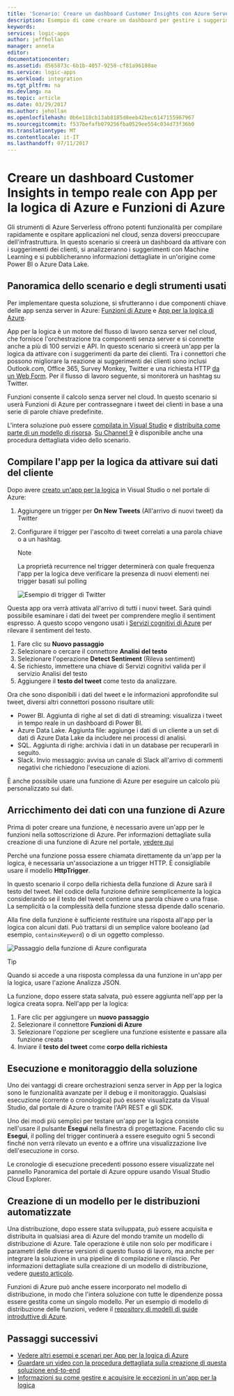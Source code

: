 ```yaml
---
title: 'Scenario: Creare un dashboard Customer Insights con Azure Serverless | Microsoft Docs'
description: Esempio di come creare un dashboard per gestire i suggerimenti dei clienti, i dati di social networking e altro ancora con App per la logica di Azure e Funzioni di Azure.
keywords: 
services: logic-apps
author: jeffhollan
manager: anneta
editor: 
documentationcenter: 
ms.assetid: d565873c-6b1b-4057-9250-cf81a96180ae
ms.service: logic-apps
ms.workload: integration
ms.tgt_pltfrm: na
ms.devlang: na
ms.topic: article
ms.date: 03/29/2017
ms.author: jehollan
ms.openlocfilehash: 0b6e118cb13ab8185d8eeb42bec6147155967967
ms.sourcegitcommit: f537befafb079256fba0529ee554c034d73f36b0
ms.translationtype: MT
ms.contentlocale: it-IT
ms.lasthandoff: 07/11/2017
---
```

# <a name="create-a-real-time-customer-insights-dashboard-with-azure-logic-apps-and-azure-functions"></a>Creare un dashboard Customer Insights in tempo reale con App per la logica di Azure e Funzioni di Azure

Gli strumenti di Azure Serverless offrono potenti funzionalità per compilare rapidamente e ospitare applicazioni nel cloud, senza doversi preoccupare dell'infrastruttura.  In questo scenario si creerà un dashboard da attivare con i suggerimenti dei clienti, si analizzeranno i suggerimenti con Machine Learning e si pubblicheranno informazioni dettagliate in un'origine come Power BI o Azure Data Lake.

## <a name="overview-of-the-scenario-and-tools-used"></a>Panoramica dello scenario e degli strumenti usati

Per implementare questa soluzione, si sfrutteranno i due componenti chiave delle app senza server in Azure: [Funzioni di Azure](https://azure.microsoft.com/services/functions/) e [App per la logica di Azure](https://azure.microsoft.com/services/logic-apps/).

App per la logica è un motore del flusso di lavoro senza server nel cloud,  che fornisce l'orchestrazione tra componenti senza server e si connette anche a più di 100 servizi e API.  In questo scenario si creerà un'app per la logica da attivare con i suggerimenti da parte dei clienti.  Tra i connettori che possono migliorare la reazione ai suggerimenti dei clienti sono inclusi Outlook.com, Office 365, Survey Monkey, Twitter e una richiesta HTTP [da un Web Form](https://blogs.msdn.microsoft.com/logicapps/2017/01/30/calling-a-logic-app-from-an-html-form/).  Per il flusso di lavoro seguente, si monitorerà un hashtag su Twitter.

Funzioni consente il calcolo senza server nel cloud.  In questo scenario si userà Funzioni di Azure per contrassegnare i tweet dei clienti in base a una serie di parole chiave predefinite.

L'intera soluzione può essere [compilata in Visual Studio](logic-apps-deploy-from-vs.md) e [distribuita come parte di un modello di risorsa](logic-apps-create-deploy-template.md).  [Su Channel 9](http://aka.ms/logicappsdemo) è disponibile anche una procedura dettagliata video dello scenario.

## <a name="build-the-logic-app-to-trigger-on-customer-data"></a>Compilare l'app per la logica da attivare sui dati del cliente

Dopo avere [creato un'app per la logica](logic-apps-create-a-logic-app.md) in Visual Studio o nel portale di Azure:

1. Aggiungere un trigger per **On New Tweets** (All'arrivo di nuovi tweet) da Twitter
2. Configurare il trigger per l'ascolto di tweet correlati a una parola chiave o a un hashtag.

   > [!NOTE]
   > La proprietà recurrence nel trigger determinerà con quale frequenza l'app per la logica deve verificare la presenza di nuovi elementi nei trigger basati sul polling

   ![Esempio di trigger di Twitter][1]

Questa app ora verrà attivata all'arrivo di tutti i nuovi tweet.  Sarà quindi possibile esaminare i dati dei tweet per comprendere meglio il sentiment espresso.  A questo scopo vengono usati i [Servizi cognitivi di Azure](https://azure.microsoft.com/services/cognitive-services/) per rilevare il sentiment del testo.

1. Fare clic su **Nuovo passaggio**
1. Selezionare o cercare il connettore **Analisi del testo**
1. Selezionare l'operazione **Detect Sentiment** (Rileva sentiment)
1. Se richiesto, immettere una chiave di Servizi cognitivi valida per il servizio Analisi del testo
1. Aggiungere il **testo del tweet** come testo da analizzare.

Ora che sono disponibili i dati del tweet e le informazioni approfondite sul tweet, diversi altri connettori possono risultare utili:
* Power BI. Aggiunta di righe al set di dati di streaming: visualizza i tweet in tempo reale in un dashboard di Power BI.
* Azure Data Lake. Aggiunta file: aggiunge i dati di un cliente a un set di dati di Azure Data Lake da includere nei processi di analisi.
* SQL. Aggiunta di righe: archivia i dati in un database per recuperarli in seguito.
* Slack. Invio messaggio: avvisa un canale di Slack all'arrivo di commenti negativi che richiedono l'esecuzione di azioni.

È anche possibile usare una funzione di Azure per eseguire un calcolo più personalizzato sui dati.

## <a name="enriching-the-data-with-an-azure-function"></a>Arricchimento dei dati con una funzione di Azure

Prima di poter creare una funzione, è necessario avere un'app per le funzioni nella sottoscrizione di Azure.  Per informazioni dettagliate sulla creazione di una funzione di Azure nel portale, [vedere qui](../azure-functions/functions-create-first-azure-function-azure-portal.md)

Perché una funzione possa essere chiamata direttamente da un'app per la logica, è necessaria un'associazione a un trigger HTTP.  È consigliabile usare il modello **HttpTrigger**.

In questo scenario il corpo della richiesta della funzione di Azure sarà il testo del tweet.  Nel codice della funzione definire semplicemente la logica considerando se il testo del tweet contiene una parola chiave o una frase.  La semplicità o la complessità della funzione stessa dipende dallo scenario.

Alla fine della funzione è sufficiente restituire una risposta all'app per la logica con alcuni dati.  Può trattarsi di un semplice valore booleano (ad esempio, `containsKeyword`) o di un oggetto complesso.

![Passaggio della funzione di Azure configurata][2]

> [!TIP]
> Quando si accede a una risposta complessa da una funzione in un'app per la logica, usare l'azione Analizza JSON.

La funzione, dopo essere stata salvata, può essere aggiunta nell'app per la logica creata sopra.  Nell'app per la logica:

1. Fare clic per aggiungere un **nuovo passaggio**
1. Selezionare il connettore **Funzioni di Azure**
1. Selezionare l'opzione per scegliere una funzione esistente e passare alla funzione creata
1. Inviare il **testo del tweet** come **corpo della richiesta**

## <a name="running-and-monitoring-the-solution"></a>Esecuzione e monitoraggio della soluzione

Uno dei vantaggi di creare orchestrazioni senza server in App per la logica sono le funzionalità avanzate per il debug e il monitoraggio.  Qualsiasi esecuzione (corrente o cronologica) può essere visualizzata da Visual Studio, dal portale di Azure o tramite l'API REST e gli SDK.

Uno dei modi più semplici per testare un'app per la logica consiste nell'usare il pulsante **Esegui** nella finestra di progettazione.  Facendo clic su **Esegui**, il polling del trigger continuerà a essere eseguito ogni 5 secondi finché non verrà rilevato un evento e a offrire una visualizzazione live dell'esecuzione in corso.

Le cronologie di esecuzione precedenti possono essere visualizzate nel pannello Panoramica del portale di Azure oppure usando Visual Studio Cloud Explorer.

## <a name="creating-a-deployment-template-for-automated-deployments"></a>Creazione di un modello per le distribuzioni automatizzate

Una distribuzione, dopo essere stata sviluppata, può essere acquisita e distribuita in qualsiasi area di Azure del mondo tramite un modello di distribuzione di Azure.  Tale operazione è utile non solo per modificare i parametri delle diverse versioni di questo flusso di lavoro, ma anche per integrare la soluzione in una pipeline di compilazione e rilascio.  Per informazioni dettagliate sulla creazione di un modello di distribuzione, vedere [questo articolo](logic-apps-create-deploy-template.md).

Funzioni di Azure può anche essere incorporato nel modello di distribuzione, in modo che l'intera soluzione con tutte le dipendenze possa essere gestita come un singolo modello.  Per un esempio di modello di distribuzione delle funzioni, vedere il [repository di modelli di guide introduttive di Azure](https://github.com/Azure/azure-quickstart-templates/tree/master/101-function-app-create-dynamic).

## <a name="next-steps"></a>Passaggi successivi

* [Vedere altri esempi e scenari per App per la logica di Azure](logic-apps-examples-and-scenarios.md)
* [Guardare un video con la procedura dettagliata sulla creazione di questa soluzione end-to-end](http://aka.ms/logicappsdemo)
* [Informazioni su come gestire e acquisire le eccezioni in un'app per la logica](logic-apps-exception-handling.md)

<!-- Image References -->
[1]: ./media/logic-apps-scenario-social-serverless/twitter.png
[2]: ./media/logic-apps-scenario-social-serverless/function.png